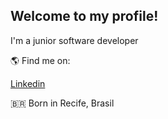 Welcome to my profile!
----------------------------------------
I'm a junior software developer<br>

🌎 Find me on:

[Linkedin](https://www.linkedin.com/in/caio-barreto-064155224/)<br>

🇧🇷 Born in Recife, Brasil<br>
